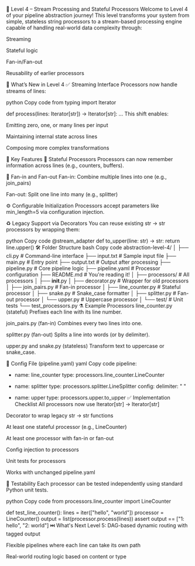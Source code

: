 📘 Level 4 – Stream Processing and Stateful Processors
Welcome to Level 4 of your pipeline abstraction journey! This level transforms your system from simple, stateless string processors to a stream-based processing engine capable of handling real-world data complexity through:

Streaming

Stateful logic

Fan-in/Fan-out

Reusability of earlier processors

🚀 What’s New in Level 4
✅ Streaming Interface
Processors now handle streams of lines:

python
Copy code
from typing import Iterator

def process(lines: Iterator[str]) -> Iterator[str]:
    ...
This shift enables:

Emitting zero, one, or many lines per input

Maintaining internal state across lines

Composing more complex transformations

🔧 Key Features
🧠 Stateful Processors
Processors can now remember information across lines (e.g., counters, buffers).

🔀 Fan-in and Fan-out
Fan-in: Combine multiple lines into one (e.g., join_pairs)

Fan-out: Split one line into many (e.g., splitter)

⚙️ Configurable Initialization
Processors accept parameters like min_length=5 via configuration injection.

♻️ Legacy Support via Decorators
You can reuse existing str -> str processors by wrapping them:

python
Copy code
@stream_adapter
def to_upper(line: str) -> str:
    return line.upper()
🛠 Folder Structure
bash
Copy code
abstraction-level-4/
│
├── cli.py                 # Command-line interface
├── input.txt              # Sample input file
├── main.py                # Entry point
├── output.txt             # Output after processing
├── pipeline.py            # Core pipeline logic
├── pipeline.yaml          # Processor configuration
├── README.md              # You're reading it!
│
├── processors/            # All processors
│   ├── __init__.py
│   ├── decorator.py       # Wrapper for old processors
│   ├── join_pairs.py      # Fan-in processor
│   ├── line_counter.py    # Stateful processor
│   ├── snake.py           # Snake_case formatter
│   ├── splitter.py        # Fan-out processor
│   └── upper.py           # Uppercase processor
│
└── test/                  # Unit tests
    └── test_processors.py
⚗️ Example Processors
line_counter.py (stateful)
Prefixes each line with its line number.

join_pairs.py (fan-in)
Combines every two lines into one.

splitter.py (fan-out)
Splits a line into words (or by delimiter).

upper.py and snake.py (stateless)
Transform text to uppercase or snake_case.

🔧 Config File (pipeline.yaml)
yaml
Copy code
pipeline:
  - name: line_counter
    type: processors.line_counter.LineCounter

  - name: splitter
    type: processors.splitter.LineSplitter
    config:
      delimiter: " "

  - name: upper
    type: processors.upper.to_upper
✅ Implementation Checklist
 All processors now use Iterator[str] -> Iterator[str]

 Decorator to wrap legacy str -> str functions

 At least one stateful processor (e.g., LineCounter)

 At least one processor with fan-in or fan-out

 Config injection to processors

 Unit tests for processors

 Works with unchanged pipeline.yaml

🧪 Testability
Each processor can be tested independently using standard Python unit tests.

python
Copy code
from processors.line_counter import LineCounter

def test_line_counter():
    lines = iter(["hello", "world"])
    processor = LineCounter()
    output = list(processor.process(lines))
    assert output == ["1: hello", "2: world"]
⏭️ What's Next
Level 5: DAG-based dynamic routing with tagged output

Flexible pipelines where each line can take its own path

Real-world routing logic based on content or type
